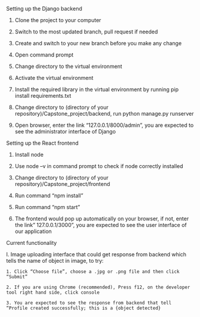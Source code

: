 Setting up the Django backend 

1. Clone the project to your computer 

2. Switch to the most updated branch, pull request if needed 

3. Create and switch to your new branch before you make any change 

4. Open command prompt 

5. Change directory to the virtual environment 

6. Activate the virtual environment 

7. Install the required library in the virtual environment by running pip install requirements.txt 

8. Change directory to (directory of your repository)/Capstone_project/backend, run python manage.py runserver 

9. Open browser, enter the link “127.0.0.1/8000/admin”, you are expected to see the administrator interface of Django 

 

Setting up the React frontend 

1. Install node 

2. Use node –v in command prompt to check if node correctly installed 

3. Change directory to (directory of your repository)/Capstone_project/frontend 

4. Run command “npm install” 

5. Run command “npm start” 

6. The frontend would pop up automatically on your browser, if not, enter the link” 127.0.0.1/3000”, you are expected to see the user 
   interface of our application 

Current functionality 

I. Image uploading interface that could get response from backend which tells the name of object in image, to try: 

    1. Click “Choose file”, choose a .jpg or .png file and then click “Submit” 

    2. If you are using Chrome (recommended), Press f12, on the developer tool right hand side, click console 

    3. You are expected to see the response from backend that tell “Profile created successfully; this is a {object detected} 
